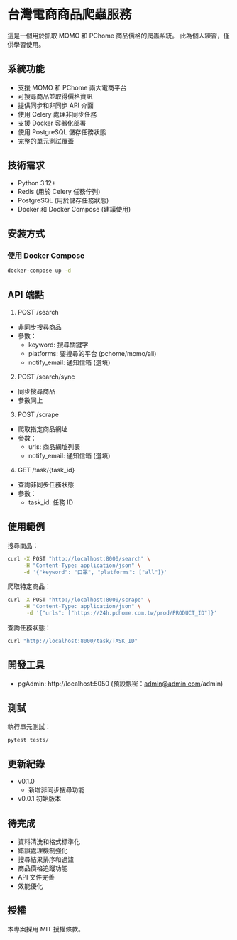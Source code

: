 # 台灣電商商品爬蟲服務
這是一個用於抓取 MOMO 和 PChome 商品價格的爬蟲系統。
此為個人練習，僅供學習使用。

## 系統功能
- 支援 MOMO 和 PChome 兩大電商平台
- 可搜尋商品並取得價格資訊
- 提供同步和非同步 API 介面
- 使用 Celery 處理非同步任務
- 支援 Docker 容器化部署
- 使用 PostgreSQL 儲存任務狀態
- 完整的單元測試覆蓋

## 技術需求
- Python 3.12+
- Redis (用於 Celery 任務佇列)
- PostgreSQL (用於儲存任務狀態)
- Docker 和 Docker Compose (建議使用)

## 安裝方式

### 使用 Docker Compose
```bash
docker-compose up -d
```


## API 端點
1. POST /search
- 非同步搜尋商品
- 參數：
  - keyword: 搜尋關鍵字
  - platforms: 要搜尋的平台 (pchome/momo/all)
  - notify_email: 通知信箱 (選填)

2. POST /search/sync
- 同步搜尋商品
- 參數同上

3. POST /scrape
- 爬取指定商品網址
- 參數：
  - urls: 商品網址列表
  - notify_email: 通知信箱 (選填)

4. GET /task/{task_id}
- 查詢非同步任務狀態
- 參數：
  - task_id: 任務 ID

## 使用範例
搜尋商品：
```bash
curl -X POST "http://localhost:8000/search" \
     -H "Content-Type: application/json" \
     -d '{"keyword": "口罩", "platforms": ["all"]}'
```
爬取特定商品：
```bash
curl -X POST "http://localhost:8000/scrape" \
     -H "Content-Type: application/json" \
      -d '{"urls": ["https://24h.pchome.com.tw/prod/PRODUCT_ID"]}'
```
查詢任務狀態：
```bash
curl "http://localhost:8000/task/TASK_ID"
```
## 開發工具
- pgAdmin: http://localhost:5050 (預設帳密：admin@admin.com/admin)

## 測試
執行單元測試：
```bash
pytest tests/
```

## 更新紀錄
- v0.1.0
  - 新增非同步搜尋功能
- v0.0.1 初始版本

## 待完成
- 資料清洗和格式標準化
- 錯誤處理機制強化
- 搜尋結果排序和過濾
- 商品價格追蹤功能
- API 文件完善
- 效能優化

## 授權
本專案採用 MIT 授權條款。
